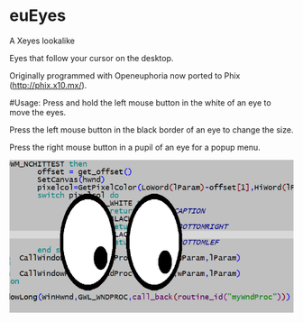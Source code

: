 # euEyes
 A Xeyes lookalike

Eyes that follow your cursor on the desktop.

Originally programmed with Openeuphoria now ported to Phix (http://phix.x10.mx/).

#Usage:
Press and hold the left mouse button in the white of an eye to move the eyes.

Press the left mouse button in the black border of an eye to change the size.

Press the right mouse button in a pupil of an eye for a popup menu.

![eueyes](./eueyes.png)



